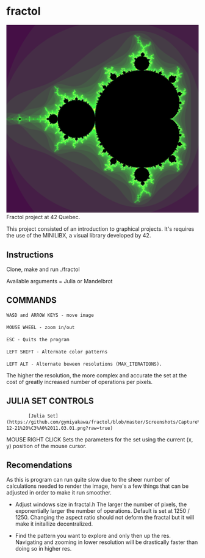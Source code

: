 # fractol
![Mandelbrot Set](https://github.com/gymiyakawa/fractol/blob/master/Screenshots/Capture%20d%E2%80%99%C3%A9cran,%20le%202022-12-20%20%C3%A0%2016.48.51.png?raw=true)
Fractol project at 42 Quebec.

This project consisted of an introduction to graphical projects. It's requires the use of the MINILIBX, 
a visual library developed by 42.

## Instructions

Clone, make and run ./fractol

Available arguments = Julia or Mandelbrot

## COMMANDS


    WASD and ARROW KEYS - move image

    MOUSE WHEEL - zoom in/out

    ESC - Quits the program

    LEFT SHIFT - Alternate color patterns

    LEFT ALT - Alternate beween resolutions (MAX_ITERATIONS). 

The higher the resolution, the more complex and accurate the set at the cost of greatly increased number of operations per pixels.
    
## JULIA SET CONTROLS

            [Julia Set] (https://github.com/gymiyakawa/fractol/blob/master/Screenshots/Capture%20d%E2%80%99%C3%A9cran,%20le%202022-12-21%20%C3%A0%2011.03.01.png?raw=true)

MOUSE RIGHT CLICK
Sets the parameters for the set using the current (x, y) position of the mouse cursor.

## Recomendations

As this is program can run quite slow due to the sheer number of calculations needed to render
the image, here's a few things that can be adjusted in order to make it run smoother.

- Adjust windows size in fractal.h
  The larger the number of pixels, the exponentially larger the number of operations. Default is set at 1250 / 1250.
  Changing the aspect ratio should not deform the fractal but it will make it initallize decentralized.

-  Find the pattern you want to explore and only then up the res.
    Navigating and zooming in lower resolution will be drastically faster than doing so in higher res.  
 

